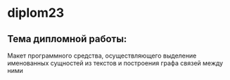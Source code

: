 # diplom23

## Тема дипломной работы:
Макет программного средства, осуществляющего
выделение именованных сущностей из текстов и построения графа связей
между ними
